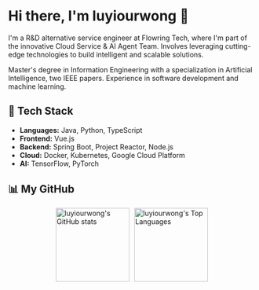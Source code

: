 # Hi there, I'm luyiourwong 👋

I'm a R&D alternative service engineer at Flowring Tech, where I'm part of the innovative Cloud Service & AI Agent Team. Involves leveraging cutting-edge technologies to build intelligent and scalable solutions.

Master's degree in Information Engineering with a specialization in Artificial Intelligence, two IEEE papers. Experience in software development and machine learning.

## 🚀 Tech Stack

- **Languages:** Java, Python, TypeScript
- **Frontend:** Vue.js
- **Backend:** Spring Boot, Project Reactor, Node.js
- **Cloud:** Docker, Kubernetes, Google Cloud Platform
- **AI:** TensorFlow, PyTorch

## 📊 My GitHub

<a style="display: flex; justify-content: center; gap: 10px;" href="https://github.com/anuraghazra/github-readme-stats">
<img height="150" style="max-height: 150px; width: auto;" alt="luyiourwong's GitHub stats" src="https://github-readme-stats.vercel.app/api?username=luyiourwong&show_icons=true&theme=dark" />
<img height="150" style="max-height: 150px; width: auto;" alt="luyiourwong's Top Languages" src="https://github-readme-stats.vercel.app/api/top-langs/?username=luyiourwong&theme=dark&layout=donut" />
</a>
